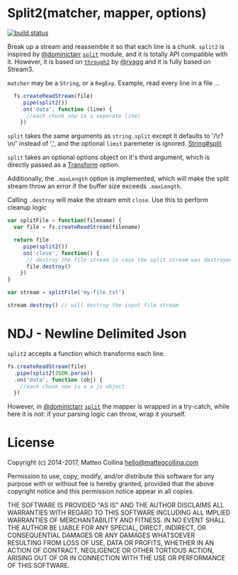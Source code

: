 # Split2(matcher, mapper, options)

[![build status](https://secure.travis-ci.org/mcollina/split2.svg)](http://travis-ci.org/mcollina/split2)

Break up a stream and reassemble it so that each line is a chunk.
`split2` is inspired by [@dominictarr](https://github.com/dominictarr) [`split`](https://github.com/dominictarr/split) module,
and it is totally API compatible with it.
However, it is based on [`through2`](https://github.com/rvagg/through2) by [@rvagg](https://github.com/rvagg) and it is fully based on Stream3.

`matcher` may be a `String`, or a `RegExp`. Example, read every line in a file ...

``` js
  fs.createReadStream(file)
    .pipe(split2())
    .on('data', function (line) {
      //each chunk now is a seperate line!
    })

```

`split` takes the same arguments as `string.split` except it defaults to '/\r?\n/' instead of ',', and the optional `limit` paremeter is ignored.
[String#split](https://developer.mozilla.org/en/JavaScript/Reference/Global_Objects/String/split)

`split` takes an optional options object on it's third argument, which
is directly passed as a
[Transform](http://nodejs.org/api/stream.html#stream_class_stream_transform_1)
option.

Additionally, the `.maxLength` option is implemented, which will make the split stream throw an error
if the buffer size exceeds `.maxLength`.

Calling `.destroy` will make the stream emit `close`. Use this to perform cleanup logic

``` js
var splitFile = function(filename) {
  var file = fs.createReadStream(filename)

  return file
    .pipe(split2())
    .on('close', function() {
      // destroy the file stream in case the split stream was destroyed
      file.destroy()
    })
}

var stream = splitFile('my-file.txt')

stream.destroy() // will destroy the input file stream
```

# NDJ - Newline Delimited Json

`split2` accepts a function which transforms each line.

``` js
fs.createReadStream(file)
  .pipe(split2(JSON.parse))
  .on('data', function (obj) {
    //each chunk now is a a js object
  })
```

However, in [@dominictarr](https://github.com/dominictarr) [`split`](https://github.com/dominictarr/split) the mapper
is wrapped in a try-catch, while here it is not: if your parsing logic can throw, wrap it yourself.

# License

Copyright (c) 2014-2017, Matteo Collina <hello@matteocollina.com>

Permission to use, copy, modify, and/or distribute this software for any
purpose with or without fee is hereby granted, provided that the above
copyright notice and this permission notice appear in all copies.

THE SOFTWARE IS PROVIDED "AS IS" AND THE AUTHOR DISCLAIMS ALL WARRANTIES
WITH REGARD TO THIS SOFTWARE INCLUDING ALL IMPLIED WARRANTIES OF
MERCHANTABILITY AND FITNESS. IN NO EVENT SHALL THE AUTHOR BE LIABLE FOR
ANY SPECIAL, DIRECT, INDIRECT, OR CONSEQUENTIAL DAMAGES OR ANY DAMAGES
WHATSOEVER RESULTING FROM LOSS OF USE, DATA OR PROFITS, WHETHER IN AN
ACTION OF CONTRACT, NEGLIGENCE OR OTHER TORTIOUS ACTION, ARISING OUT OF OR
IN CONNECTION WITH THE USE OR PERFORMANCE OF THIS SOFTWARE.
